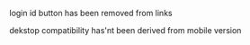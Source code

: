 login id button has been removed from links

dekstop compatibility has'nt been derived from mobile version
